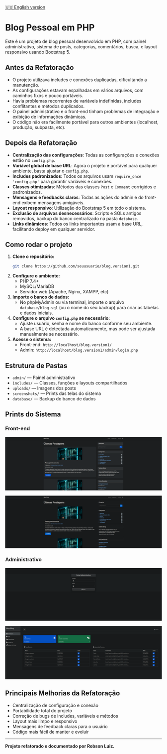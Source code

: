 [🇺🇸 English version](README.en.md)

# Blog Pessoal em PHP

Este é um projeto de blog pessoal desenvolvido em PHP, com painel administrativo, sistema de posts, categorias, comentários, busca, e layout responsivo usando Bootstrap 5.

## Antes da Refatoração
- O projeto utilizava includes e conexões duplicadas, dificultando a manutenção.
- As configurações estavam espalhadas em vários arquivos, com caminhos fixos e pouco portáveis.
- Havia problemas recorrentes de variáveis indefinidas, includes conflitantes e métodos duplicados.
- O painel administrativo e o front-end tinham problemas de integração e exibição de informações dinâmicas.
- O código não era facilmente portável para outros ambientes (localhost, produção, subpasta, etc).

## Depois da Refatoração
- **Centralização das configurações**: Todas as configurações e conexões estão no `config.php`.
- **Variável global de base URL**: Agora o projeto é portável para qualquer ambiente, basta ajustar o `config.php`.
- **Includes padronizados**: Todos os arquivos usam `require_once 'config.php'` para garantir variáveis e conexões.
- **Classes otimizadas**: Métodos das classes `Post` e `Comment` corrigidos e padronizados.
- **Mensagens e feedbacks claros**: Todas as ações do admin e do front-end exibem mensagens amigáveis.
- **Layout responsivo**: Utilização do Bootstrap 5 em todo o sistema.
- **Exclusão de arquivos desnecessários**: Scripts e SQLs antigos removidos, backup do banco centralizado na pasta `database`.
- **Links dinâmicos**: Todos os links importantes usam a base URL, facilitando deploy em qualquer servidor.

## Como rodar o projeto

1. **Clone o repositório:**
   ```bash
   git clone https://github.com/seuusuario/blog.version1.git
   ```
2. **Configure o ambiente:**
   - PHP 7.4+
   - MySQL/MariaDB
   - Servidor web (Apache, Nginx, XAMPP, etc)
3. **Importe o banco de dados:**
   - No phpMyAdmin ou via terminal, importe o arquivo `database/blog.sql` (ou o nome do seu backup) para criar as tabelas e dados iniciais.
4. **Configure o arquivo `config.php` se necessário:**
   - Ajuste usuário, senha e nome do banco conforme seu ambiente.
   - A base URL é detectada automaticamente, mas pode ser ajustada manualmente se necessário.
5. **Acesse o sistema:**
   - Front-end: `http://localhost/blog.version1/`
   - Admin: `http://localhost/blog.version1/admin/login.php`

## Estrutura de Pastas

- `admin/` — Painel administrativo
- `includes/` — Classes, funções e layouts compartilhados
- `uploads/` — Imagens dos posts
- `screenshots/` — Prints das telas do sistema
- `database/` — Backup do banco de dados

## Prints do Sistema

### Front-end

![Tema Claro](screenshots/front_end_tema_claro.png)

![Tema Escuro](screenshots/front_end_tema_escuro.png)

### Administrativo

![Login Admin](screenshots/tela_login_administrativo.png)

![Dashboard Admin](screenshots/dashboard_administrativo.png)

## Principais Melhorias da Refatoração
- Centralização de configuração e conexão
- Portabilidade total do projeto
- Correção de bugs de includes, variáveis e métodos
- Layout mais limpo e responsivo
- Mensagens de feedback claras para o usuário
- Código mais fácil de manter e evoluir

---

**Projeto refatorado e documentado por Robson Luiz.**
